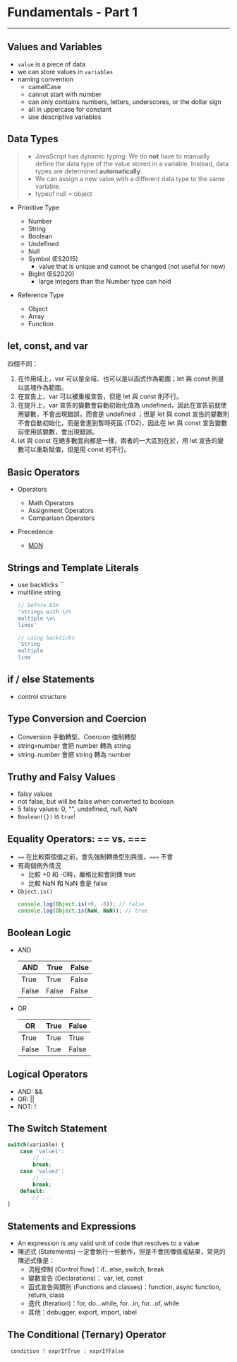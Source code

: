 # Fundamentals - Part 1

---

## Values and Variables
- `value` is a piece of data
- we can store values in `variables`
- naming convention
    - camelCase
    - cannot start with number
    - can only contains numbers, letters, underscores, or the dollar sign
    - all in uppercase for constant
    - use descriptive variables

## Data Types
> - JavaScript has dynamic typing: We do **not** have to manually define the data type of the value stored in a variable. Instead, data types are determined **automatically**.  
> - We can assign a new value with a different data type to the same variable.
> - typeof null = object

- Primitive Type
    - Number
    - String
    - Boolean
    - Undefined
    - Null
    - Symbol (ES2015)
        - value that is unique and cannot be changed (not useful for now)
    - BigInt (ES2020)
        - large integers than the Number type can hold

- Reference Type
    - Object
    - Array
    - Function

## let, const, and var
四個不同：
1. 在作用域上，var 可以是全域、也可以是以函式作為範圍；let 與 const 則是以區塊作為範圍。
2. 在宣告上，var 可以被重複宣告，但是 let 與 const 則不行。
3. 在提升上，var 宣告的變數會自動初始化值為 undefined，因此在宣告前就使用變數，不會出現錯誤，而會是 undefined ；但是 let 與 const 宣告的變數則不會自動初始化，而是會進到暫時死區 (TDZ)，因此在 let 與 const 宣告變數前使用該變數，會出現錯誤。
4. let 與 const 在絕多數面向都是一樣，兩者的一大區別在於，用 let 宣告的變數可以重新賦值，但是用 const 的不行。

## Basic Operators
- Operators
    - Math Operators
    - Assignment Operators
    - Comparison Operators

- Precedence
    - [MDN](https://developer.mozilla.org/zh-TW/docs/Web/JavaScript/Reference/Operators/Operator_precedence)

## Strings and Template Literals
- use backticks ``
- multiline string
    ```javascript
    // before ES6
    'strings with \n\
    multiple \n\
    lines'

    // using backticks
    `String
    multiple
    line`
    ```

## if / else Statements
- control structure

## Type Conversion and Coercion
- Conversion 手動轉型、Coercion 強制轉型
- string`+`number 會把 number 轉為 string
- string`-`number 會把 string 轉為 number

## Truthy and Falsy Values
- falsy values
 - not false, but will be false when converted to boolean
 - 5 falsy values: 0, "", undefined, null, NaN
 - `Boolean({})` is `true`!


## Equality Operators: == vs. ===
- `==` 在比較兩個值之前，會先強制轉換型別與值，`===` 不會
- 有兩個例外情況
    - 比較 +0 和 -0時，嚴格比較會回傳 true
    - 比較 NaN 和 NaN 會是 false
- `Object.is()`
    ```javascript
    console.log(Object.is(+0, -0)); // false
    console.log(Object.is(NaN, NaN)); // true
    ```

## Boolean Logic
- AND

    |  AND   | True  | False |
    |  ----  | ----  | ----  |
    | True   | True  | False |
    | False  | False | False |

- OR

    |  OR    | True  | False |
    |  ----  | ----  | ----  |
    | True   | True  | True  |
    | False  | True  | False |


## Logical Operators
- AND: &&
- OR: ||
- NOT: !

## The Switch Statement

```javascript
switch(variable) {
    case 'value1':
        // ...
        break;
    case 'value2':
        // ...
        break;
    default:
        // ...
}
```

## Statements and Expressions
- An expression is any valid unit of code that resolves to a value
- 陳述式 (Statements) 一定會執行一些動作，但是不會回傳值或結果，常見的陳述式像是：
    - 流程控制 (Control flow)：if…else, switch, break
    - 變數宣告 (Declarations)： var, let, const
    - 函式宣告與類別 (Functions and classes)：function, async function, return, class
    - 迭代 (Iteration)：for, do…while, for…in, for…of, while
    - 其他：debugger, export, import, label

## The Conditional (Ternary) Operator

```javascript
 condition ? exprIfTrue : exprIfFalse
```
